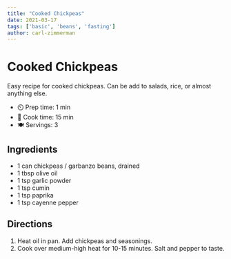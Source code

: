 ```yaml
---
title: "Cooked Chickpeas"
date: 2021-03-17
tags: ['basic', 'beans', 'fasting']
author: carl-zimmerman
---
```


# Cooked Chickpeas

Easy recipe for cooked chickpeas. Can be add to salads, rice, or almost anything else.

- ⏲️ Prep time: 1 min
- 🍳 Cook time: 15 min
- 🍽️ Servings: 3

## Ingredients

- 1 can chickpeas / garbanzo beans, drained
- 1 tbsp olive oil
- 1 tsp garlic powder
- 1 tsp cumin
- 1 tsp paprika
- 1 tsp cayenne pepper

## Directions

1. Heat oil in pan. Add chickpeas and seasonings.
2. Cook over medium-high heat for 10-15 minutes. Salt and pepper to taste.
